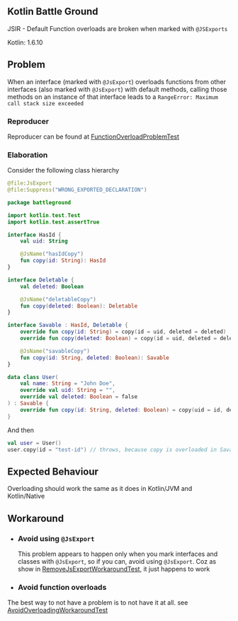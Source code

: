 ## Kotlin Battle Ground

JSIR - Default Function overloads are broken when marked with `@JSExports`

Kotlin: 1.6.10

## Problem

When an interface (marked with `@JsExport`) overloads functions from other interfaces (also marked with `@JsExport`) with default methods, calling those methods on an instance of that interface leads
to a `RangeError: Maximum call stack size exceeded`

### Reproducer

Reproducer can be found at [FunctionOverloadProblemTest](./src/test/kotlin/battleground/problem/FunctionOverloadProblemTest.kt)

### Elaboration

Consider the following class hierarchy

```kotlin
@file:JsExport
@file:Suppress("WRONG_EXPORTED_DECLARATION")

package battleground

import kotlin.test.Test
import kotlin.test.assertTrue

interface HasId {
    val uid: String

    @JsName("hasIdCopy")
    fun copy(id: String): HasId
}

interface Deletable {
    val deleted: Boolean

    @JsName("deletableCopy")
    fun copy(deleted: Boolean): Deletable
}

interface Savable : HasId, Deletable {
    override fun copy(id: String) = copy(id = uid, deleted = deleted)
    override fun copy(deleted: Boolean) = copy(id = uid, deleted = deleted)

    @JsName("savableCopy")
    fun copy(id: String, deleted: Boolean): Savable
}

data class User(
    val name: String = "John Doe",
    override val uid: String = "",
    override val deleted: Boolean = false
) : Savable {
    override fun copy(id: String, deleted: Boolean) = copy(uid = id, deleted = deleted)
}
```

And then

```kotlin
val user = User()
user.copy(id = "test-id") // throws, because copy is overloaded in Savable, if it was overloaded in User it wouldn't throw
```

## Expected Behaviour

Overloading should work the same as it does in Kotlin/JVM and Kotlin/Native

## Workaround

- ### Avoid using `@JsExport`

  This problem appears to happen only when you mark interfaces and classes with `@JsExport`, so if you can, avoid using `@JsExport`. Coz as show
  in [RemoveJsExportWorkaroundTest](./src/test/kotlin/battleground/workaround_01/RemoveJsExportWorkaroundTest.kt), it just happens to work

- ### Avoid function overloads

The best way to not have a problem is to not have it at all. see [AvoidOverloadingWorkaroundTest](./src/test/kotlin/battleground/workaround_02/AvoidOverloadingWorkaroundTest.kt)
